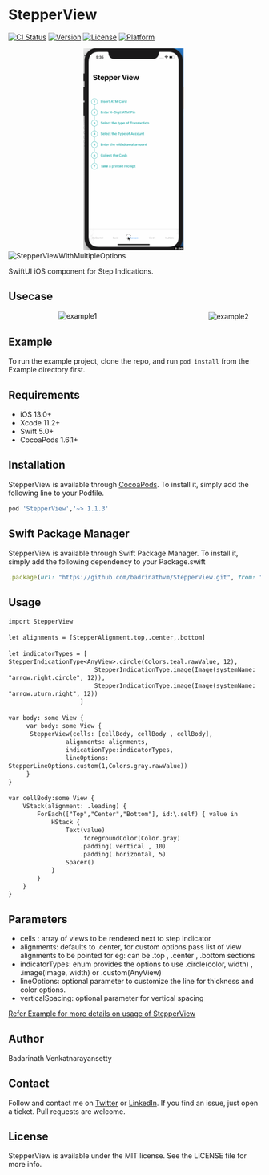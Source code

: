 # StepperView

[![CI Status](https://img.shields.io/travis/badrinathvm/StepperView.svg?style=flat)](https://travis-ci.org/badrinathvm/StepperView)
[![Version](https://img.shields.io/cocoapods/v/StepperView.svg?style=flat)](https://cocoapods.org/pods/StepperView)
[![License](https://img.shields.io/cocoapods/l/StepperView.svg?style=flat)](https://cocoapods.org/pods/StepperView)
[![Platform](https://img.shields.io/cocoapods/p/StepperView.svg?style=flat)](https://cocoapods.org/pods/StepperView)

<img src="https://raw.githubusercontent.com/badrinathvm/StepperView/master/images/stepperView_with_usecases.gif" width="200" alt="StepperView" align="left" hspace= "150"/>
<img src="https://raw.githubusercontent.com/badrinathvm/StepperView/master/images/stepperView_multiple_options.gif" width="200" alt="StepperViewWithMultipleOptions" align = "center"/>

SwiftUI iOS component for Step Indications.

## Usecase

<img src="https://raw.githubusercontent.com/badrinathvm/StepperView/master/images/example1.png" width="200" alt="example1" align="left" hspace= "100"/>
<img src="https://raw.githubusercontent.com/badrinathvm/StepperView/master/images/example2.png" width="250" alt="example2" align = "center"/>

## Example

To run the example project, clone the repo, and run `pod install` from the Example directory first.

## Requirements
- iOS 13.0+
- Xcode 11.2+
- Swift 5.0+
- CocoaPods 1.6.1+

## Installation

StepperView is available through [CocoaPods](https://cocoapods.org). To install
it, simply add the following line to your Podfile.

```ruby
pod 'StepperView','~> 1.1.3'
```

## Swift Package Manager

StepperView is available through Swift Package Manager. To install it, simply add the following dependency to your Package.swift

```ruby
.package(url: "https://github.com/badrinathvm/StepperView.git", from: "1.1.3")
```

## Usage

```
import StepperView

let alignments = [StepperAlignment.top,.center,.bottom]

let indicatorTypes = [  StepperIndicationType<AnyView>.circle(Colors.teal.rawValue, 12),
                        StepperIndicationType.image(Image(systemName: "arrow.right.circle", 12)),
                        StepperIndicationType.image(Image(systemName: "arrow.uturn.right", 12))
                    ]

var body: some View {
     var body: some View {
      StepperView(cells: [cellBody, cellBody , cellBody], 
                alignments: alignments,
                indicationType:indicatorTypes,
                lineOptions: StepperLineOptions.custom(1,Colors.gray.rawValue))
     }
}

var cellBody:some View {
    VStack(alignment: .leading) {
        ForEach(["Top","Center","Bottom"], id:\.self) { value in
            HStack {
                Text(value)
                    .foregroundColor(Color.gray)
                    .padding(.vertical , 10)
                    .padding(.horizontal, 5)
                Spacer()
            }
        }
    }
}
```
## Parameters
- cells : array of views to be rendered next to step Indicator 
- alignments: defaults to .center, for custom options pass list of view alignments to be pointed for eg: can be  .top , .center , .bottom sections
- indicatorTypes: enum provides the options to use .circle(color, width) , .image(Image, width) or .custom(AnyView)
- lineOptions: optional parameter to customize the line for thickness and color options.
- verticalSpacing: optional parameter for vertical spacing

<p>
    <a href="https://github.com/badrinathvm/StepperView/tree/master/Example/StepperView">Refer Example for more details on usage of StepperView</a>
</p>

## Author

Badarinath Venkatnarayansetty

## Contact
Follow and contact me on <a href="https://twitter.com/badrivm">Twitter</a> or <a href="https://www.linkedin.com/in/badarinath-venkatnarayansetty-abb79146/">LinkedIn</a>. If you find an issue, just open a ticket. Pull requests are welcome.

## License

StepperView is available under the MIT license. See the LICENSE file for more info.

